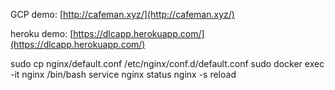 GCP demo: [http://cafeman.xyz/](http://cafeman.xyz/)

heroku demo: [https://dlcapp.herokuapp.com/](https://dlcapp.herokuapp.com/)

sudo cp nginx/default.conf /etc/nginx/conf.d/default.conf
sudo docker exec -it nginx /bin/bash
service nginx status
nginx -s reload
